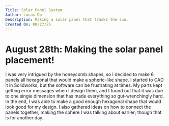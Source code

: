 ```yaml
---
Title: Solar Panel System
Author: Lucas Do
Description: Making a solar panel that tracks the sun.
Created On: 08/27/25
---
```


# August 28th: Making the solar panel placement!
I was very intrigued by the honeycomb shapes, so I decided to make 6 panels all hexagonal that would make a spheric-like shape. I started to CAD it in Solidworks, but the software can be frustrating at times. My parts kept getting error messages when I design them, and I found out that it was due to one single dimension that has made everything so gut-wrenchingly hard. In the end, I was able to make a good enough hexagonal shape that would look good for my design. I also gathered ideas on how to connect the panels together, making the sphere I was talking about earlier; though that is for another day.
